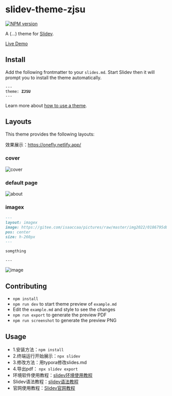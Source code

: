 # slidev-theme-zjsu

[![NPM version](https://img.shields.io/npm/v/slidev-theme-cuc?color=3AB9D4&label=)](https://www.npmjs.com/package/slidev-theme-cuc)

A (...) theme for [Slidev](https://github.com/slidevjs/slidev).

[Live Demo](https://slidev-theme-cuc.netlify.app)
<!--
  Learn more about how to write a theme:
  https://sli.dev/themes/write-a-theme.html
--->

<!--
  run `npm run dev` to check out the slides for more details of how to start writing a theme
-->

<!--
  Put some screenshots here to demonstrate your theme

  Live demo: [...]
-->

## Install

Add the following frontmatter to your `slides.md`. Start Slidev then it will prompt you to install the theme automatically.

<pre><code>---
theme: <b>ZJSU</b>
---</code></pre>

Learn more about [how to use a theme](https://sli.dev/themes/use).

## Layouts

This theme provides the following layouts:

效果展示：https://onefly.netlify.app/

### cover

![cover](https://cdn.jsdelivr.net/gh/ranxi2001/blog-imgs@main/img/20230512211852.png)

### default page

![about](https://cdn.jsdelivr.net/gh/ranxi2001/blog-imgs@main/img/20230512212056.png)

### imagex

```markdown
---
layout: imagex
image: https://gitee.com/isaaccaa/pictures/raw/master/img2022/0186795d843896a8012060be1cbe75.jpg
pos: center
size: h-260px
---

somgthing

---
```

![image](https://cdn.jsdelivr.net/gh/ranxi2001/blog-imgs@main/img/20230512212130.png)

## Contributing

- `npm install`
- `npm run dev` to start theme preview of `example.md`
- Edit the `example.md` and style to see the changes
- `npm run export` to generate the preview PDF
- `npm run screenshot` to generate the preview PNG

## Usage
- 1.安装方法：`npm install`
- 2.终端运行开始展示：`npx slidev`
- 3.修改方法：用typora修改slides.md
- 4.导出pdf： `npx slidev export`
- 环境软件使用教程：[slidev环境使用教程](https://wzzju.github.io/slides/slidev/2022/03/20/make-slides/#:~:text=3.2%20%E5%8D%95%E7%8B%AC%E5%AF%BC%E5%87%BAPDF%E6%96%87%E4%BB%B6%201%20%E5%AE%89%E8%A3%85%20playwright-chromium%20%EF%BC%9A%202%20%E5%AF%BC%E5%87%BApdf%E6%A0%BC%E5%BC%8F%E5%B9%BB%E7%81%AF%E7%89%87%EF%BC%9A,%23%20slidev%20%3E%3D%20v0.21%20npx%20slidev%20export%20--with-clicks)
- Slidev语法教程：[slidev语法教程](https://juejin.cn/post/7177724154399948857)
- 官网使用教程：[Slidev官网教程](https://cn.sli.dev/guide/syntax.html#embedded-styles)
